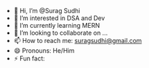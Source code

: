 - 👋 Hi, I’m @Surag Sudhi
- 👀 I’m interested in DSA and Dev
- 🌱 I’m currently learning MERN 
- 💞️ I’m looking to collaborate on ...
- 📫 How to reach me: suragsudhi@gmail.com
- 😄 Pronouns: He/Him
- ⚡ Fun fact: 

<!---
ishoiramsdale/ishoiramsdale is a ✨ special ✨ repository because its `README.md` (this file) appears on your GitHub profile.
You can click the Preview link to take a look at your changes.
--->
